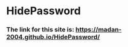 # HidePassword
<h3>The link for this site is: <a href="https://madan-2004.github.io/HidePassword/">https://madan-2004.github.io/HidePassword/</a></h3>
